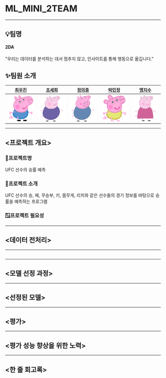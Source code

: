 # ML_MINI_2TEAM
--------
## 💡팀명
#### 2DA
"우리는 데이터를 분석하는 데서 멈추지 않고, 인사이트를 통해 행동으로 옮깁니다."

## ✨팀원 소개

| [최우진](https://github.com/CHUH00) | [조세희](https://github.com/SEHEE-8546) | [정의중](https://github.com/uii42) | [박민정](https://github.com/minjeon) | [맹지수](https://github.com/happyfrogg) |
|-------|-------|-------|-------|-------|
| <img src="images/cwj.png" width="120"/> | <img src="images/csh.png" width="120"/> | <img src="images/juj.png" width="120"/> | <img src="images/pmj.png" width="120"/> | <img src="images/mjs.png" width="120"/> |

--------

## <프로젝트 개요>
### 🌟프로젝트명
UFC 선수의 승률 예측
### 📌프로젝트 소개
UFC 선수의 승, 패, 무승부, 키, 몸무게, 리치와 같은 선수들의 경기 정보를 바탕으로 승률을 예측하는 프로그램
### 🪟프로젝트 필요성
--------

## <데이터 전처리>

--------
## <EDA>

--------
## <모델 선정 과정>

--------
## <선정된 모델>

--------
## <평가>

--------
## <평가 성능 향상을 위한 노력>

--------
## <한 줄 회고록>
